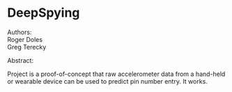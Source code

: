 # DeepSpying

Authors:
<br>Roger Doles
<br>Greg Terecky

Abstract:<br>
  
  Project is a proof-of-concept that raw accelerometer data from a hand-held or wearable device can be used to predict pin number entry. It works.


